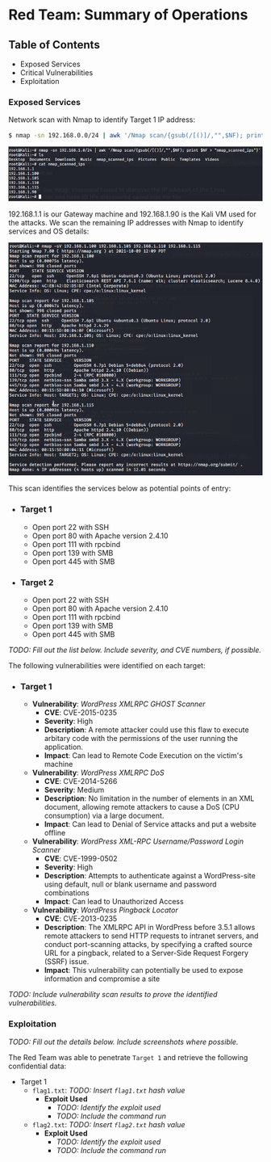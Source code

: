 # Red Team: Summary of Operations

## Table of Contents
- Exposed Services
- Critical Vulnerabilities
- Exploitation

### Exposed Services

Network scan with Nmap to identify Target 1 IP address:

```bash
$ nmap -sn 192.168.0.0/24 | awk '/Nmap scan/{gsub(/[()]/,"",$NF); print $NF > "nmap_scanned_ips"}'
```
![Identify Machines on Local network](https://github.com/Sk3llington/Attacking-Wordpress-Purple-Team/blob/main/images/identified_machines_on_local_network.png)

192.168.1.1 is our Gateway machine and 192.168.1.90 is the Kali VM used for the attacks. We scan the remaining IP addresses with Nmap to identify services and OS details:

![Services and OS details w/ Nmap](https://github.com/Sk3llington/Attacking-Wordpress-Purple-Team/blob/main/images/network_scan_result.png)

This scan identifies the services below as potential points of entry:
- ### **Target 1**
  - Open port 22 with SSH 
  - Open port 80 with Apache version 2.4.10
  - Open port 111 with rpcbind
  - Open port 139 with SMB
  - Open port 445 with SMB


- ### **Target 2**
  - Open port 22 with SSH 
  - Open port 80 with Apache version 2.4.10
  - Open port 111 with rpcbind
  - Open port 139 with SMB
  - Open port 445 with SMB

_TODO: Fill out the list below. Include severity, and CVE numbers, if possible._

The following vulnerabilities were identified on each target:

- ### **Target 1**

  - **Vulnerability**: _WordPress XMLRPC GHOST Scanner_
    - **CVE**: CVE-2015-0235
    - **Severity**: High
    - **Description**: A remote attacker could use this flaw to execute arbitary code with the permissions of the user running the application.
    - **Impact**: Can lead to Remote Code Execution on the victim's machine 
  - **Vulnerability**: _WordPress XMLRPC DoS_
    - **CVE**: CVE-2014-5266
    - **Severity**: Medium
    - **Description**: No limitation in the number of elements in an XML document, allowing remote attackers to cause a DoS (CPU consumption) via a large document.
    - **Impact**: Can lead to Denial of Service attacks and put a website offline
  - **Vulnerability**: _WordPress XML-RPC Username/Password Login Scanner_
    - **CVE**: CVE-1999-0502
    - **Severity**: High
    - **Description**: Attempts to authenticate against a WordPress-site using default, null or blank username and password combinations
    - **Impact**: Can lead to Unauthorized Access
  - **Vulnerability**: _WordPress Pingback Locator_
    - **CVE**: CVE-2013-0235
    - **Description**: The XMLRPC API in WordPress before 3.5.1 allows remote attackers to send HTTP requests to intranet servers, and conduct port-scanning attacks, by specifying a crafted source URL for a pingback, related to a Server-Side Request Forgery (SSRF) issue.
    - **Impact**: This vulnerability can potentially be used to expose information and compromise a site


_TODO: Include vulnerability scan results to prove the identified vulnerabilities._

### Exploitation
_TODO: Fill out the details below. Include screenshots where possible._

The Red Team was able to penetrate `Target 1` and retrieve the following confidential data:
- Target 1
  - `flag1.txt`: _TODO: Insert `flag1.txt` hash value_
    - **Exploit Used**
      - _TODO: Identify the exploit used_
      - _TODO: Include the command run_
  - `flag2.txt`: _TODO: Insert `flag2.txt` hash value_
    - **Exploit Used**
      - _TODO: Identify the exploit used_
      - _TODO: Include the command run_
